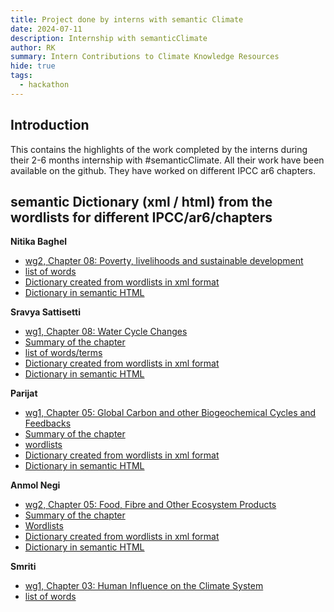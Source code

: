 ```yaml
---
title: Project done by interns with semantic Climate 
date: 2024-07-11
description: Internship with semanticClimate
author: RK 
summary: Intern Contributions to Climate Knowledge Resources
hide: true
tags:
  - hackathon
---
```


## Introduction

This contains the highlights of the work completed by the interns during their 2-6 months internship with #semanticClimate. All their work have been available on the github. They have worked on different IPCC ar6 chapters.


## semantic Dictionary (xml / html) from the wordlists for different IPCC/ar6/chapters 

**Nitika Baghel**
 - [wg2, Chapter 08: Poverty, livelihoods and sustainable development](https://www.ipcc.ch/report/ar6/wg2/chapter/chapter-8/)
 - [list of words](https://github.com/petermr/amilib/blob/nitika_test/test/resources/wordlists/wg2_chap8.txt)
 - [Dictionary created from wordlists in xml format](https://github.com/petermr/amilib/blob/nitika_test/temp/words/xml/wg2_chap8.xml)
 - [Dictionary in semantic HTML](https://github.com/petermr/amilib/blob/nitika_test/temp/words/html/wg2_chap8.html)

**Sravya Sattisetti**
 - [wg1, Chapter 08: Water Cycle Changes](https://www.ipcc.ch/report/ar6/wg1/chapter/chapter-8/)
 - [Summary of the chapter](https://github.com/petermr/amilib/blob/sravya_test/test/resources/misc/AR6_WGI_Ch08_Summary.md)
 - [list of words/terms](https://github.com/petermr/amilib/blob/sravya_test/test/resources/wordlists/water_cycle.txt)
 - [Dictionary created from wordlists in xml format](https://github.com/petermr/amilib/blob/sravya_test/temp/words/water_cycle_wikipedia.xml)
 - [Dictionary in semantic HTML](https://github.com/petermr/amilib/blob/sravya_test/temp/words/html/water_cycle_wikipedia.html)
  
**Parijat**
 - [wg1, Chapter 05: Global Carbon and other Biogeochemical Cycles and Feedbacks](https://www.ipcc.ch/report/ar6/wg1/chapter/chapter-5/)
 - [Summary of the chapter](https://github.com/petermr/amilib/blob/parijat_test/SUMMARY%20OF%20IPCC_AR6_WGI_Chapter05%20_%20Global%20Carbon%20and%20Other%20Biogeochemical%20Cycles%20and%20Feedbacks.md)
 - [wordlists](https://github.com/petermr/amilib/blob/parijat_test/test/resources/wordlists/carbon_cycle.txt)
 - [Dictionary created from wordlists in xml format](https://github.com/petermr/amilib/blob/parijat_test/temp/words/xml/carbon_cycle_wikipedia.xml)
 - [Dictionary in semantic HTML](https://github.com/petermr/amilib/blob/parijat_test/temp/words/carbon_cycle_wikipedia.html)
      
**Anmol Negi**
 - [wg2, Chapter 05: Food, Fibre and Other Ecosystem Products](https://www.ipcc.ch/report/ar6/wg2/chapter/chapter-5/)
 - [Summary of the chapter](https://github.com/petermr/amilib/blob/anmol_test/temp/words/Food_Ecosystem_Executive_summary.md)
 - [Wordlists](https://github.com/petermr/amilib/blob/anmol_test/test/resources/wordlists/food_ecosystem.txt)
 - [Dictionary created from wordlists in xml format](https://github.com/petermr/amilib/blob/anmol_test/temp/words/xml/food_ecosystem.xml)
 - [Dictionary in semantic HTML](https://github.com/petermr/amilib/blob/anmol_test/temp/words/html/food_ecosystem.html)
  
**Smriti**
 - [wg1, Chapter 03: Human Influence on the Climate System](https://www.ipcc.ch/report/ar6/wg1/chapter/chapter-3/)
 - [list of words](https://github.com/petermr/amilib/blob/main/test/resources/misc/human_influence.txt) 
  
